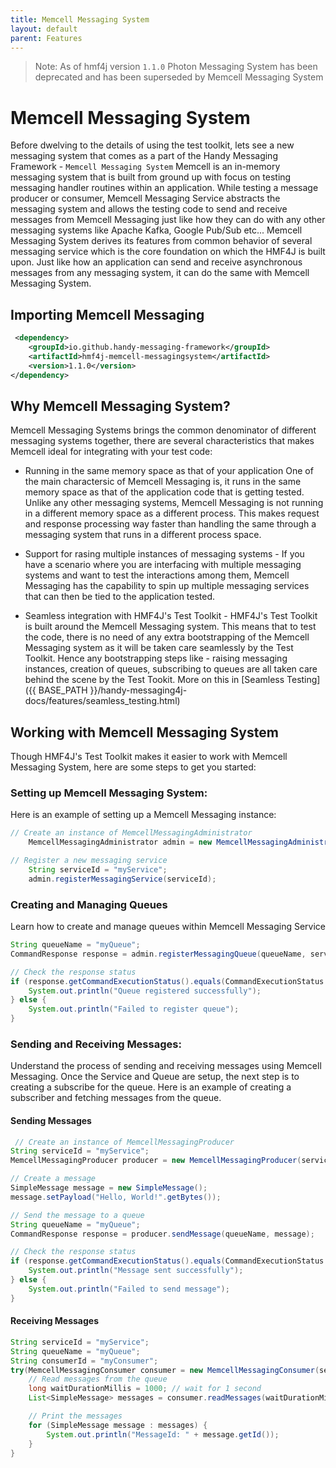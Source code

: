 ```yaml
---
title: Memcell Messaging System
layout: default
parent: Features
---
```


> Note: As of hmf4j version `1.1.0` Photon Messaging System has been deprecated and has been superseded by Memcell Messaging System

# Memcell Messaging System
Before dwelving to the details of using the test toolkit, lets see a new messaging system that comes as a part of the Handy Messaging Framework - `Memcell Messaging System`
Memcell is an in-memory messaging system that is built from ground up with focus on testing messaging handler routines within an application. While testing a message producer or consumer, Memcell Messaging Service abstracts the messaging system and allows the testing code to send and receive messages from Memcell Messaging just like how they can do with any other messaging systems like Apache Kafka, Google Pub/Sub etc...
Memcell Messaging System derives its features from common behavior of several messaging service which is the core foundation on which the HMF4J is built upon. Just like how an application can send and receive asynchronous messages from any messaging system, it can do the same with Memcell Messaging System.

## Importing Memcell Messaging

```xml
 <dependency>
    <groupId>io.github.handy-messaging-framework</groupId>
    <artifactId>hmf4j-memcell-messagingsystem</artifactId>
    <version>1.1.0</version>
</dependency>
```

## Why Memcell Messaging System?
Memcell Messaging Systems brings the common denominator of different messaging systems together, there are several characteristics that makes Memcell ideal for integrating with your test code:
- Running in the same memory space as that of your application
 One of the main charactersic of Memcell Messaging is, it runs in the same memory space as that of the application code that is getting tested. Unlike any other messaging systems, Memcell Messaging is not running in a different memory space as a different process. This makes request and response processing way faster than handling the same through a messaging system that runs in a different process space.

- Support for rasing multiple instances of messaging systems - If you have a scenario where you are interfacing with multiple messaging systems and want to test the interactions among them, Memcell Messaging has the capability to spin up multiple messaging services that can then be tied to the application tested.

- Seamless integration with HMF4J's Test Toolkit - HMF4J's Test Toolkit is built around the Memcell Messaging system. This means that to test the code, there is no need of any extra bootstrapping of the Memcell Messaging system as it will be taken care seamlessly by the Test Toolkit. Hence any bootstrapping steps like - raising messaging instances, creation of queues, subscribing to queues are all taken care behind the scene by the Test Tookit. More on this in [Seamless Testing]({{ BASE_PATH }}/handy-messaging4j-docs/features/seamless_testing.html)

## Working with Memcell Messaging System
Though HMF4J's Test Toolkit makes it easier to work with Memcell Messaging System, here are some steps to get you started:

### Setting up Memcell Messaging System: 

Here is an example of setting up a Memcell Messaging instance:

```java
// Create an instance of MemcellMessagingAdministrator
    MemcellMessagingAdministrator admin = new MemcellMessagingAdministrator();

// Register a new messaging service
    String serviceId = "myService";
    admin.registerMessagingService(serviceId);
```

### Creating and Managing Queues
Learn how to create and manage queues within Memcell Messaging Service

```java
String queueName = "myQueue";
CommandResponse response = admin.registerMessagingQueue(queueName, serviceId);

// Check the response status
if (response.getCommandExecutionStatus().equals(CommandExecutionStatus.SUCCESS)) {
    System.out.println("Queue registered successfully");
} else {
    System.out.println("Failed to register queue");
}
```

### Sending and Receiving Messages: 
 Understand the process of sending and receiving messages using Memcell Messaging. Once the Service and Queue are setup, the next step is to creating a subscribe for the queue. Here is an example of creating a subscriber and fetching messages from the queue.

#### Sending Messages

```java
 // Create an instance of MemcellMessagingProducer
String serviceId = "myService";
MemcellMessagingProducer producer = new MemcellMessagingProducer(serviceId);

// Create a message
SimpleMessage message = new SimpleMessage();
message.setPayload("Hello, World!".getBytes());

// Send the message to a queue
String queueName = "myQueue";
CommandResponse response = producer.sendMessage(queueName, message);

// Check the response status
if (response.getCommandExecutionStatus().equals(CommandExecutionStatus.SUCCESS)) {
    System.out.println("Message sent successfully");
} else {
    System.out.println("Failed to send message");
}
```


#### Receiving Messages

```java
String serviceId = "myService";
String queueName = "myQueue";
String consumerId = "myConsumer";
try(MemcellMessagingConsumer consumer = new MemcellMessagingConsumer(serviceId, queueName, consumerId, SimpleMessage.class)){
    // Read messages from the queue
    long waitDurationMillis = 1000; // wait for 1 second
    List<SimpleMessage> messages = consumer.readMessages(waitDurationMillis);

    // Print the messages
    for (SimpleMessage message : messages) {
        System.out.println("MessageId: " + message.getId());
    }
}
```